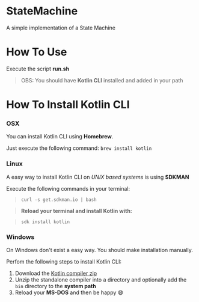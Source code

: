 # StateMachine

A simple implementation of a State Machine

# How To Use

Execute the script **run.sh**

> OBS: You should have **Kotlin CLI** installed and added in your path

# How To Install Kotlin CLI

### OSX

You can install Kotlin CLI using **Homebrew**. 

Just execute the following command: `brew install kotlin`

### Linux

A easy way to install Kotlin CLI on *UNIX based systems* is using **SDKMAN**

Execute the following commands in your terminal:

> `curl -s get.sdkman.io | bash`

> **Reload your terminal and install Kotlin with:**

> `sdk install kotlin`

### Windows

On Windows don't exist a easy way. You should make installation manually.

Perfom the following steps to install Kotlin CLI:

1. Download the [Kotlin compiler zip](https://github.com/JetBrains/kotlin/releases/download/build-1.0.0-rc-1036/kotlin-compiler-1.0.0-rc-1036.zip)
2. Unzip the standalone compiler into a directory and optionally add the `bin` directory to the **system path**
3. Reload your **MS-DOS** and then be happy :smile:

